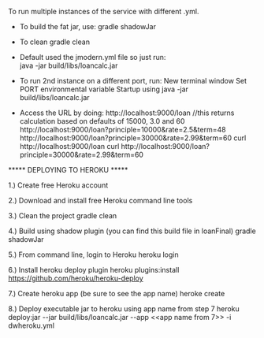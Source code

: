 To run multiple instances of the service with different .yml.
- To build the fat jar, use:
	gradle shadowJar
	
- To clean
	gradle clean

- Default used the jmodern.yml file so just run:	
	java -jar build/libs/loancalc.jar
	
- To run 2nd instance on a different port, run:
	New terminal window
	Set PORT environmental variable
	Startup using java -jar build/libs/loancalc.jar
	
- Access the URL by doing:
	http://localhost:9000/loan //this returns calculation based on defaults of 15000, 3.0 and 60
	http://localhost:9000/loan?principle=10000&rate=2.5&term=48
	http://localhost:9000/loan?principle=30000&rate=2.99&term=60
	curl http://localhost:9000/loan
	curl http://localhost:9000/loan?principle=30000&rate=2.99&term=60

***** DEPLOYING TO HEROKU *****

1.) Create free Heroku account

2.) Download and install free Heroku command line tools

3.) Clean the project
	gradle clean

4.) Build using shadow plugin (you can find this build file in loanFinal)
	gradle shadowJar

5.) From command line, login to Heroku
	heroku login

6.) Install heroku deploy plugin
	heroku plugins:install https://github.com/heroku/heroku-deploy

7.) Create heroku app (be sure to see the app name)
	heroke create

8.) Deploy executable jar to heroku using app name from step 7
	heroku deploy:jar --jar build/libs/loancalc.jar --app <<app name from 7>> -i dwheroku.yml


